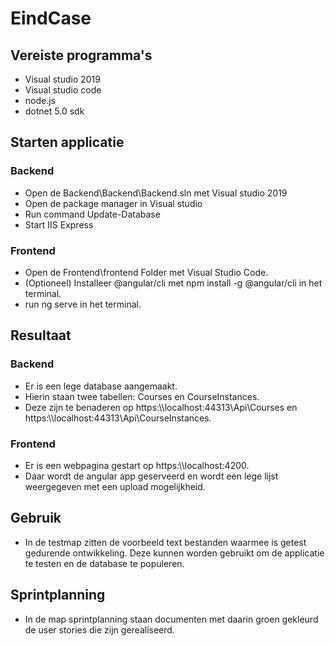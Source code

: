# EindCase

## Vereiste programma's
-   Visual studio 2019
-   Visual studio code
-   node.js
-   dotnet 5.0 sdk

## Starten applicatie
### Backend
-   Open de Backend\Backend\Backend.sln met Visual studio 2019
-   Open de package manager in Visual studio
-   Run command Update-Database
-   Start IIS Express

### Frontend
-   Open de Frontend\frontend Folder met Visual Studio Code.
-   (Optioneel) Installeer @angular/cli met npm install -g @angular/cli in het terminal.
-   run ng serve in het terminal.

##  Resultaat
### Backend
-   Er is een lege database aangemaakt.
-   Hierin staan twee tabellen: Courses en CourseInstances.
-   Deze zijn te benaderen op https:\\\\localhost:44313\Api\Courses en https:\\\\localhost:44313\Api\CourseInstances.

### Frontend
-   Er is een webpagina gestart op https:\\\\localhost:4200.
-   Daar wordt de angular app geserveerd en wordt een lege lijst weergegeven met een upload mogelijkheid.

## Gebruik
-   In de testmap zitten de voorbeeld text bestanden waarmee is getest gedurende ontwikkeling. Deze kunnen worden gebruikt om de applicatie te testen en de database te populeren.

## Sprintplanning
-   In de map sprintplanning staan documenten met daarin groen gekleurd de user stories die zijn gerealiseerd.